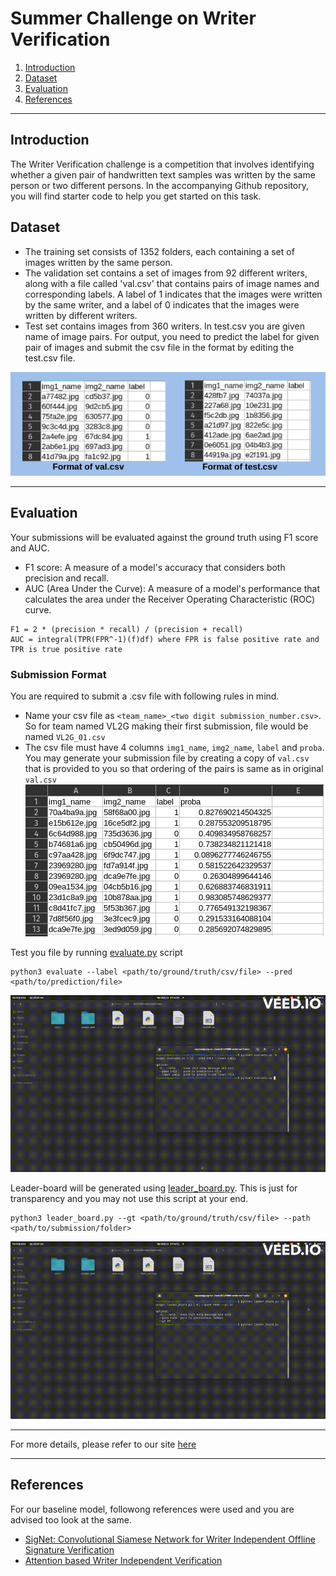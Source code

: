 # Summer Challenge on Writer Verification

1. <a href="#introduction">Introduction</a>
2. <a href="#dataset">Dataset</a>
3. <a href="#evaluation">Evaluation</a>
4. <a href="#references">References</a>



 
---
## Introduction
The Writer Verification challenge is a competition that involves identifying whether a given pair of handwritten text samples was written by the same person or two different persons. In the accompanying Github repository, you will find starter code to help you get started on this task.

## Dataset
* The training set consists of 1352 folders, each containing a set of images written by the same person.
* The validation set contains a set of images from 92 different writers, along with a file called 'val.csv' that contains pairs of image names and corresponding labels. A label of 1 indicates that the images were written by the same writer, and a label of 0 indicates that the images were written by different writers.
* Test set contains images from 360 writers. In test.csv you are given name of image pairs. For output, you need to predict the label for given pair of images and submit the csv file in the format by editing the test.csv file.

![format](./assets/format.png)

---


## Evaluation
Your submissions will be evaluated against the ground truth using F1 score and AUC.
* F1 score: A measure of a model's accuracy that considers both precision and recall.
* AUC (Area Under the Curve): A measure of a model's performance that calculates the area under the Receiver Operating Characteristic (ROC) curve.
```
F1 = 2 * (precision * recall) / (precision + recall)
AUC = integral(TPR(FPR^-1)(f)df) where FPR is false positive rate and TPR is true positive rate
```


### Submission Format
You are required to submit a .csv file with following rules in mind.
* Name your csv file as `<team_name>_<two digit submission_number.csv>`. So for team named VL2G making their first submission, file would be named `VL2G_01.csv`
* The csv file must have 4 columns `img1_name`, `img2_name`, `label` and `proba`. You may generate your submission file by creating a copy of `val.csv` that is provided to you so that ordering of the pairs is same as in original `val.csv`
![WVSC_1](./assets/WVSC_1.png)


Test you file by running [evaluate.py](./evaluate.py) script

```
python3 evaluate --label <path/to/ground/truth/csv/file> --pred <path/to/prediction/file>
```
![eval](./assets/eval.gif)


Leader-board will be generated using [leader_board.py](./leader_board.py). This is just for transparency and you may not use this script at your end.

```
python3 leader_board.py --gt <path/to/ground/truth/csv/file> --path <path/to/submission/folder>
```
![leaderboard](./assets/leader_board.gif)

--- 
For more details, please refer to our site [here](https://vl2g.github.io/challenges/wv2023/)

---
## References
For our baseline model, followong references were used and you are advised too look at the same.

* [SigNet: Convolutional Siamese Network for Writer Independent Offline Signature Verification](https://arxiv.org/pdf/1707.02131v2.pdf)
* [Attention based Writer Independent Verification](https://arxiv.org/pdf/2009.04532v3.pdf)
